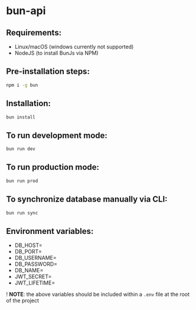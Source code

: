 # bun-api

## Requirements:

- Linux/macOS (windows currently not supported)
- NodeJS (to install BunJs via NPM)

## Pre-installation steps:

```bash
npm i -g bun
```

## Installation:

```bash
bun install
```

## To run development mode:

```bash
bun run dev
```

## To run production mode:

```bash
bun run prod
```

## To synchronize database manually via CLI:

```bash
bun run sync
```

## Environment variables:

- DB_HOST=
- DB_PORT=
- DB_USERNAME=
- DB_PASSWORD=
- DB_NAME=
- JWT_SECRET=
- JWT_LIFETIME=

! **NOTE**: the above variables should be included within a `.env` file at the root of the project
